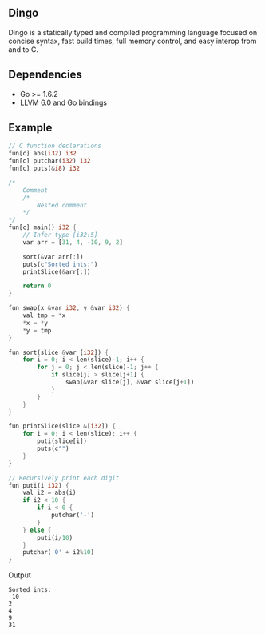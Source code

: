 ## Dingo

Dingo is a statically typed and compiled programming language focused on concise syntax, fast build times, full memory control, and easy interop from and to C. 

## Dependencies
* Go >= 1.6.2
* LLVM 6.0 and Go bindings

## Example
```rust
// C function declarations
fun[c] abs(i32) i32
fun[c] putchar(i32) i32
fun[c] puts(&i8) i32

/*
    Comment
    /*
        Nested comment
    */
*/
fun[c] main() i32 {
    // Infer type [i32:5]
    var arr = [31, 4, -10, 9, 2]

    sort(&var arr[:])
    puts(c"Sorted ints:")
    printSlice(&arr[:])

    return 0
}

fun swap(x &var i32, y &var i32) {
    val tmp = *x
    *x = *y
    *y = tmp
}

fun sort(slice &var [i32]) {
    for i = 0; i < len(slice)-1; i++ {
        for j = 0; j < len(slice)-1; j++ {
            if slice[j] > slice[j+1] {
                swap(&var slice[j], &var slice[j+1])
            }
        }
    }
}

fun printSlice(slice &[i32]) {
    for i = 0; i < len(slice); i++ {
        puti(slice[i])
        puts(c"")
    }
}

// Recursively print each digit
fun puti(i i32) {
    val i2 = abs(i)
    if i2 < 10 {
        if i < 0 {
            putchar('-')
        }
    } else {
        puti(i/10)
    }
    putchar('0' + i2%10)
}
```

Output
```
Sorted ints:
-10
2
4
9
31
```

